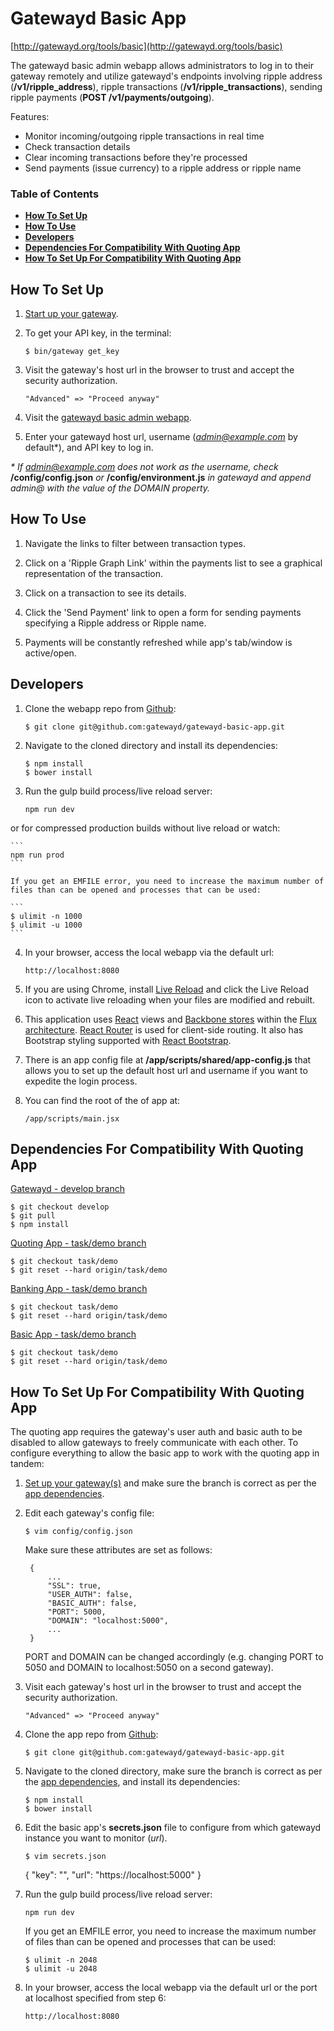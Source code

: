# Gatewayd Basic App

[http://gatewayd.org/tools/basic](http://gatewayd.org/tools/basic)

The gatewayd basic admin webapp allows administrators to log in to their gateway remotely and utilize gatewayd's endpoints involving ripple address (**/v1/ripple_address**), ripple transactions (**/v1/ripple_transactions**), sending ripple payments (**POST /v1/payments/outgoing**).

Features:
- Monitor incoming/outgoing ripple transactions in real time
- Check transaction details
- Clear incoming transactions before they're processed
- Send payments (issue currency) to a ripple address or ripple name

### Table of Contents
- **[How To Set Up](#how-to-set-up)**
- **[How To Use](#how-to-use)**
- **[Developers](#developers)**
- **[Dependencies For Compatibility With Quoting App](#dependencies-for-compatibility-with-quoting-app)**
- **[How To Set Up For Compatibility With Quoting App](#how-to-set-up-for-compatibility-with-quoting-app)**

## How To Set Up

1. [Start up your gateway](https://ripple.com/build/gatewayd/#gatewayd-usage).

2. To get your API key, in the terminal:

    ```
    $ bin/gateway get_key
    ```

3. Visit the gateway's host url in the browser to trust and accept the security authorization.

    ```
    "Advanced" => "Proceed anyway"
    ```

4. Visit the [gatewayd basic admin webapp](http://gatewayd.org/tools/basic).

5. Enter your gatewayd host url, username (*admin@example.com* by default*), and API key to log in.

_* If admin@example.com does not work as the username, check_ **/config/config.json** _or_ **/config/environment.js** _in gatewayd and append admin@ with the value of the DOMAIN property._

## How To Use

1. Navigate the links to filter between transaction types.

2. Click on a 'Ripple Graph Link' within the payments list to see a graphical representation of the transaction.

3. Click on a transaction to see its details.

4. Click the 'Send Payment' link to open a form for sending payments specifying a Ripple address or Ripple name.

5. Payments will be constantly refreshed while app's tab/window is active/open.

## Developers

1. Clone the webapp repo from [Github](https://github.com/gatewayd/gatewayd-basic-app):

    ```
    $ git clone git@github.com:gatewayd/gatewayd-basic-app.git
    ```

2. Navigate to the cloned directory and install its dependencies:

    ```
    $ npm install
    $ bower install
    ```

3. Run the gulp build process/live reload server:

    ```
    npm run dev
    ```

or for compressed production builds without live reload or watch:

    ```
    npm run prod
    ```

    If you get an EMFILE error, you need to increase the maximum number of files than can be opened and processes that can be used:

    ```
    $ ulimit -n 1000
    $ ulimit -u 1000
    ```

4. In your browser, access the local webapp via the default url:

    ```
    http://localhost:8080
    ```

5. If you are using Chrome, install [Live Reload](https://chrome.google.com/webstore/detail/livereload/jnihajbhpnppcggbcgedagnkighmdlei) and click the Live Reload icon to activate live reloading when your files are modified and rebuilt.

6. This application uses [React](http://facebook.github.io/react/docs/tutorial.html) views and [Backbone stores](http://www.toptal.com/front-end/simple-data-flow-in-react-applications-using-flux-and-backbone?utm_source=javascriptweekly&utm_medium=email) within the [Flux architecture](http://facebook.github.io/flux/docs/overview.html). [React Router](https://github.com/rackt/react-router) is used for client-side routing. It also has Bootstrap styling supported with [React Bootstrap](http://react-bootstrap.github.io/).

7. There is an app config file at **/app/scripts/shared/app-config.js** that allows you to set up the default host url and username if you want to expedite the login process.

8. You can find the root of the of app at:

    ```
    /app/scripts/main.jsx
    ```

## Dependencies For Compatibility With Quoting App

[Gatewayd - develop branch](https://github.com/ripple/gatewayd/tree/develop)

```
$ git checkout develop
$ git pull
$ npm install
```

[Quoting App - task/demo branch](https://github.com/gatewayd/gatewayd-quoting-app/tree/task/demo)

```
$ git checkout task/demo
$ git reset --hard origin/task/demo
```

[Banking App - task/demo branch](https://github.com/gatewayd/gatewayd-banking-app/tree/task/demo)

```
$ git checkout task/demo
$ git reset --hard origin/task/demo
```

[Basic App - task/demo branch](https://github.com/gatewayd/gatewayd-basic-app/tree/task/demo)

```
$ git checkout task/demo
$ git reset --hard origin/task/demo
```

## How To Set Up For Compatibility With Quoting App

The quoting app requires the gateway's user auth and basic auth to be disabled to allow gateways to freely communicate with each other. To configure everything to allow the basic app to work with the quoting app in tandem:

1. [Set up your gateway(s)](https://ripple.com/build/gatewayd/#gatewayd-usage) and make sure the branch is correct as per the [app dependencies](#dependencies-for-compatibility-with-quoting-app).

2. Edit each gateway's config file:

    ```
    $ vim config/config.json
    ```
    Make sure these attributes are set as follows:

        {
            ...
            "SSL": true,
            "USER_AUTH": false,
            "BASIC_AUTH": false,
            "PORT": 5000,
            "DOMAIN": "localhost:5000",
            ...
        }

    PORT and DOMAIN can be changed accordingly (e.g. changing PORT to 5050 and DOMAIN to localhost:5050 on a second gateway).

3. Visit each gateway's host url in the browser to trust and accept the security authorization.

    ```
    "Advanced" => "Proceed anyway"
    ```

4. Clone the app repo from [Github](https://github.com/gatewayd/gatewayd-basic-app):

    ```
    $ git clone git@github.com:gatewayd/gatewayd-basic-app.git
    ```

5. Navigate to the cloned directory, make sure the branch is correct as per the [app dependencies](#dependencies-for-compatibility-with-quoting-app),  and install its dependencies:

    ```
    $ npm install
    $ bower install
    ```

6. Edit the basic app's **secrets.json** file to configure from which gatewayd instance you want to monitor (*url*).

    ```
    $ vim secrets.json
    ```

    {
        "key": "",
        "url": "https://localhost:5000"
    }

7. Run the gulp build process/live reload server:

    ```
    npm run dev
    ```
    If you get an EMFILE error, you need to increase the maximum number of files than can be opened and processes that can be used:

    ```
    $ ulimit -n 2048
    $ ulimit -u 2048
    ```

8. In your browser, access the local webapp via the default url or the port at localhost specified from step 6:

    ```
    http://localhost:8080
    ```
